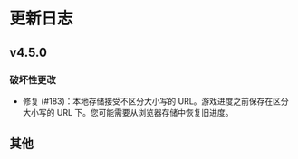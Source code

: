 # 更新日志

## v4.5.0

### 破坏性更改

* 修复 (#183)：本地存储接受不区分大小写的 URL。游戏进度之前保存在区分大小写的 URL 下。您可能需要从浏览器存储中恢复旧进度。

## 其他
